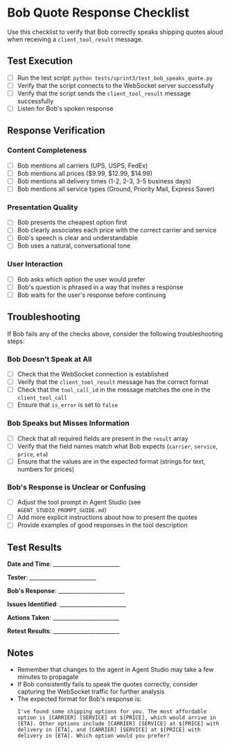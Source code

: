 # Bob Quote Response Checklist

Use this checklist to verify that Bob correctly speaks shipping quotes aloud when receiving a `client_tool_result` message.

## Test Execution

- [ ] Run the test script: `python tests/sprint3/test_bob_speaks_quote.py`
- [ ] Verify that the script connects to the WebSocket server successfully
- [ ] Verify that the script sends the `client_tool_result` message successfully
- [ ] Listen for Bob's spoken response

## Response Verification

### Content Completeness

- [ ] Bob mentions all carriers (UPS, USPS, FedEx)
- [ ] Bob mentions all prices ($9.99, $12.99, $14.99)
- [ ] Bob mentions all delivery times (1-2, 2-3, 3-5 business days)
- [ ] Bob mentions all service types (Ground, Priority Mail, Express Saver)

### Presentation Quality

- [ ] Bob presents the cheapest option first
- [ ] Bob clearly associates each price with the correct carrier and service
- [ ] Bob's speech is clear and understandable
- [ ] Bob uses a natural, conversational tone

### User Interaction

- [ ] Bob asks which option the user would prefer
- [ ] Bob's question is phrased in a way that invites a response
- [ ] Bob waits for the user's response before continuing

## Troubleshooting

If Bob fails any of the checks above, consider the following troubleshooting steps:

### Bob Doesn't Speak at All

- [ ] Check that the WebSocket connection is established
- [ ] Verify that the `client_tool_result` message has the correct format
- [ ] Check that the `tool_call_id` in the message matches the one in the `client_tool_call`
- [ ] Ensure that `is_error` is set to `false`

### Bob Speaks but Misses Information

- [ ] Check that all required fields are present in the `result` array
- [ ] Verify that the field names match what Bob expects (`carrier`, `service`, `price`, `eta`)
- [ ] Ensure that the values are in the expected format (strings for text, numbers for prices)

### Bob's Response is Unclear or Confusing

- [ ] Adjust the tool prompt in Agent Studio (see `AGENT_STUDIO_PROMPT_GUIDE.md`)
- [ ] Add more explicit instructions about how to present the quotes
- [ ] Provide examples of good responses in the tool description

## Test Results

**Date and Time**: ________________________

**Tester**: ________________________

**Bob's Response**: ________________________

**Issues Identified**: ________________________

**Actions Taken**: ________________________

**Retest Results**: ________________________

## Notes

- Remember that changes to the agent in Agent Studio may take a few minutes to propagate
- If Bob consistently fails to speak the quotes correctly, consider capturing the WebSocket traffic for further analysis
- The expected format for Bob's response is:
  ```
  I've found some shipping options for you. The most affordable option is [CARRIER] [SERVICE] at $[PRICE], which would arrive in [ETA]. Other options include [CARRIER] [SERVICE] at $[PRICE] with delivery in [ETA], and [CARRIER] [SERVICE] at $[PRICE] with delivery in [ETA]. Which option would you prefer?
  ```
